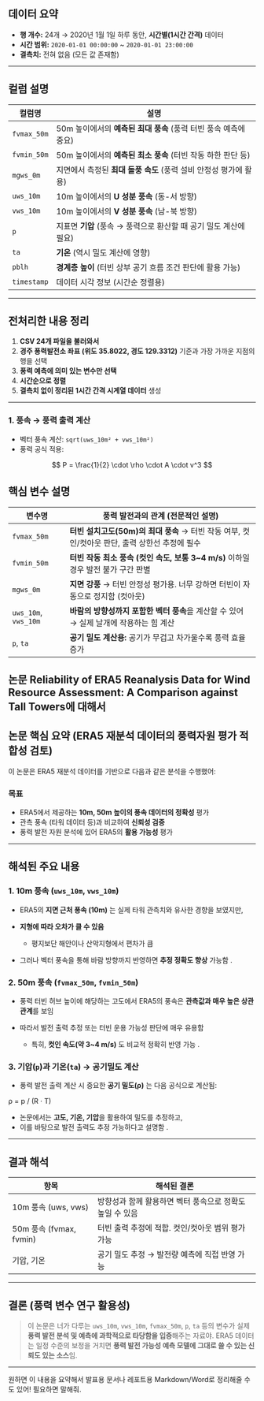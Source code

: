 
##  데이터 요약

* **행 개수:** 24개 → 2020년 1월 1일 하루 동안, **시간별(1시간 간격)** 데이터
* **시간 범위:** `2020-01-01 00:00:00` \~ `2020-01-01 23:00:00`
* **결측치:** 전혀 없음 (모든 값 존재함)

---

##  컬럼 설명

| 컬럼명         | 설명                                        |
| ----------- | ----------------------------------------- |
| `fvmax_50m` | 50m 높이에서의 **예측된 최대 풍속** (풍력 터빈 풍속 예측에 중요) |
| `fvmin_50m` | 50m 높이에서의 **예측된 최소 풍속** (터빈 작동 하한 판단 등)   |
| `mgws_0m`   | 지면에서 측정된 **최대 돌풍 속도** (풍력 설비 안정성 평가에 활용)  |
| `uws_10m`   | 10m 높이에서의 **U 성분 풍속** (동-서 방향)            |
| `vws_10m`   | 10m 높이에서의 **V 성분 풍속** (남-북 방향)            |
| `p`         | 지표면 **기압** (풍속 → 풍력으로 환산할 때 공기 밀도 계산에 필요) |
| `ta`        | **기온** (역시 밀도 계산에 영향)                     |
| `pblh`      | **경계층 높이** (터빈 상부 공기 흐름 조건 판단에 활용 가능)     |
| `timestamp` | 데이터 시각 정보 (시간순 정렬용)                       |

---

##  전처리한 내용 정리

1. **CSV 24개 파일을 불러와서**
2. **경주 풍력발전소 좌표 (위도 35.8022, 경도 129.3312)** 기준과 가장 가까운 지점의 행을 선택
3. **풍력 예측에 의미 있는 변수만 선택**
4. **시간순으로 정렬**
5. **결측치 없이 정리된 1시간 간격 시계열 데이터** 생성

---

### 1. 풍속 → 풍력 출력 계산

* 벡터 풍속 계산: `sqrt(uws_10m² + vws_10m²)`
* 풍력 공식 적용:


$$
P = \frac{1}{2} \cdot \rho \cdot A \cdot v^3
$$

## 핵심 변수 설명
| 변수명                  | 풍력 발전과의 관계 (전문적인 설명)                                         |
| -------------------- | ------------------------------------------------------------ |
| `fvmax_50m`          | **터빈 설치고도(50m)의 최대 풍속** → 터빈 작동 여부, 컷인/컷아웃 판단, 출력 상한선 추정에 필수 |
| `fvmin_50m`          | **터빈 작동 최소 풍속 (컷인 속도, 보통 3\~4 m/s)** 이하일 경우 발전 불가 구간 판별      |
| `mgws_0m`            | **지면 강풍** → 터빈 안정성 평가용. 너무 강하면 터빈이 자동으로 정지함 (컷아웃)            |
| `uws_10m`, `vws_10m` | **바람의 방향성까지 포함한 벡터 풍속**을 계산할 수 있어 → 실제 날개에 작용하는 힘 계산         |
| `p`, `ta`            | **공기 밀도 계산용:** 공기가 무겁고 차가울수록 풍력 효율 증가                        |

## 논문 Reliability of ERA5 Reanalysis Data for Wind Resource Assessment: A Comparison against Tall Towers에 대해서 

##  논문 핵심 요약 (ERA5 재분석 데이터의 풍력자원 평가 적합성 검토)

이 논문은 ERA5 재분석 데이터를 기반으로 다음과 같은 분석을 수행했어:

###  목표

* ERA5에서 제공하는 **10m, 50m 높이의 풍속 데이터의 정확성** 평가
* 관측 풍속 (타워 데이터 등)과 비교하여 **신뢰성 검증**
* 풍력 발전 자원 분석에 있어 ERA5의 **활용 가능성** 평가

---

##  해석된 주요 내용

### 1. **10m 풍속 (`uws_10m`, `vws_10m`)**

* ERA5의 **지면 근처 풍속 (10m)** 는 실제 타워 관측치와 유사한 경향을 보였지만,
* **지형에 따라 오차가 클 수 있음**

  * 평지보단 해안이나 산악지형에서 편차가 큼
* 그러나 벡터 풍속을 통해 바람 방향까지 반영하면 **추정 정확도 향상** 가능함 .

### 2. **50m 풍속 (`fvmax_50m`, `fvmin_50m`)**

* 풍력 터빈 허브 높이에 해당하는 고도에서 ERA5의 풍속은 **관측값과 매우 높은 상관관계**를 보임
* 따라서 발전 출력 추정 또는 터빈 운용 가능성 판단에 매우 유용함

  * 특히, **컷인 속도(약 3\~4 m/s)** 도 비교적 정확히 반영 가능 .

### 3. **기압(`p`)과 기온(`ta`) → 공기밀도 계산**

* 풍력 발전 출력 계산 시 중요한 **공기 밀도(ρ)** 는 다음 공식으로 계산됨:

ρ = p / (R · T)


* 논문에서는 **고도, 기온, 기압**을 활용하여 밀도를 추정하고,
* 이를 바탕으로 발전 출력도 추정 가능하다고 설명함 .

---

##  결과 해석

| 항목                    | 해석된 결론                           |
| --------------------- | -------------------------------- |
| 10m 풍속 (uws, vws)     | 방향성과 함께 활용하면 벡터 풍속으로 정확도 높일 수 있음 |
| 50m 풍속 (fvmax, fvmin) | 터빈 출력 추정에 적합. 컷인/컷아웃 범위 평가 가능    |
| 기압, 기온                | 공기 밀도 추정 → 발전량 예측에 직접 반영 가능      |

---

##  결론 (풍력 변수 연구 활용성)

> 이 논문은 너가 다루는 `uws_10m`, `vws_10m`, `fvmax_50m`, `p`, `ta` 등의 변수가 실제 **풍력 발전 분석 및 예측에 과학적으로 타당함을 입증**해주는 자료야.
> ERA5 데이터는 일정 수준의 보정을 거치면 **풍력 발전 가능성 예측 모델에 그대로 쓸 수 있는 신뢰도 있는 소스**임.

---

원하면 이 내용을 요약해서 발표용 문서나 레포트용 Markdown/Word로 정리해줄 수도 있어! 필요하면 말해줘.
